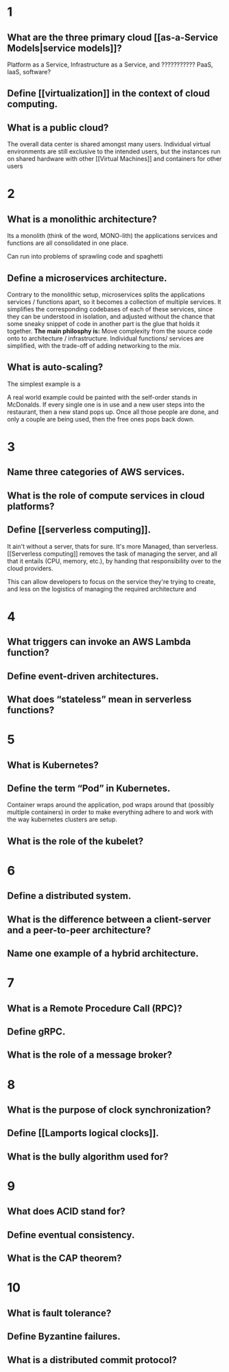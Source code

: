 # 1
## What are the three primary cloud [[as-a-Service Models|service models]]?
Platform as a Service, Infrastructure as a Service, and ???????????
PaaS, IaaS, software?
## Define [[virtualization]] in the context of cloud computing.

## What is a public cloud?
The overall data center is shared amongst many users. Individual virtual environments are still exclusive to the intended users, but the instances run on shared hardware with other [[Virtual Machines]] and containers for other users
# 2
## What is a monolithic architecture?
Its a monolith (think of the word, MONO-lith) the applications services and functions are all consolidated in one place. 

Can run into problems of sprawling code and spaghetti
## Define a microservices architecture.
Contrary to the monolithic setup, microservices splits the applications services / functions apart, so it becomes a collection of multiple services. It simplifies the corresponding codebases of each of these services, since they can be understood in isolation, and adjusted without the chance that some sneaky snippet of code in another part is the glue that holds it together.
**The main philosphy is:** Move complexity from the source code onto to architecture / infrastructure. Individual functions/ services are simplified, with the trade-off of adding networking to the mix.
## What is auto-scaling?
The simplest example is a 

A real world example could be painted with the self-order stands in McDonalds. If every single one is in use and a new user steps into the restaurant, then a new stand pops up. Once all those people are done, and only a couple are being used, then the free ones pops back down.
# 3
## Name three categories of AWS services.
## What is the role of compute services in cloud platforms?
## Define [[serverless computing]].
It ain't without a server, thats for sure. It's more Managed, than serverless. [[Serverless computing]] removes the task of managing the server, and all that it entails (CPU, memory, etc.), by handing that responsibility over to the cloud providers.

This can allow developers to focus on the service they're trying to create, and less on the logistics of managing the required architecture and 
# 4
## What triggers can invoke an AWS Lambda function?
## Define event-driven architectures.
## What does “stateless” mean in serverless functions?
# 5
## What is Kubernetes?
## Define the term “Pod” in Kubernetes.
Container wraps around the application, pod wraps around that (possibly multiple containers) in order to make everything adhere to and work with the way kubernetes clusters are setup.

## What is the role of the kubelet?
# 6
## Define a distributed system.
## What is the difference between a client-server and a peer-to-peer architecture?
## Name one example of a hybrid architecture.
# 7
## What is a Remote Procedure Call (RPC)?
## Define gRPC.
## What is the role of a message broker?
# 8
## What is the purpose of clock synchronization?
## Define [[Lamports logical clocks]].
## What is the bully algorithm used for?
# 9
## What does ACID stand for?
## Define eventual consistency.
## What is the CAP theorem?
# 10
## What is fault tolerance?
## Define Byzantine failures.
## What is a distributed commit protocol?